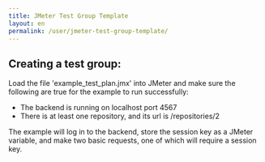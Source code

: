 ```yaml
---
title: JMeter Test Group Template
layout: en
permalink: /user/jmeter-test-group-template/
---
```

## Creating a test group:

  Load the file 'example_test_plan.jmx' into JMeter and make sure the following are true for the example to run successfully:

  * The backend is running on localhost port 4567
  * There is at least one repository, and its url is /repositories/2

The example will log in to the backend, store the session key as a JMeter variable, and make two basic requests, one of which will require a session key.
